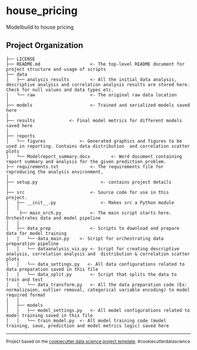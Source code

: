 house_pricing
==============================

Modelbuild to house pricing

Project Organization
------------

    ├── LICENSE
    ├── README.md                	<- The top-level README document for project structure and usage of scripts
    ├── data
    │   ├── analysis_results    	<- All the initial data analysis, descriptive analysis and correlation analysis results are stored here. Check for null values and data types etc. 
    │   └── raw            		   	<- The original raw data location
    │
    ├── models             		   	<- Trained and serialized models saved here
    │
    ├── results				<- Final model metrics for different models saved here
    │
    ├── reports 
    │   └── figures        	   	<- Generated graphics and figures to be used in reporting. Contains data distribution  and correlation scatter plots
    │	└── Modelreport_summary.docx    	<- Word document containing report summary and analysis for the given prediction problem.
    ├── requirements.txt   	    	<- The requirements file for reproducing the analysis environment, 
    │
    ├── setup.py                       	<- contains project details
    │
    ├── src                		   	<- Source code for use in this project.
    │   ├── __init__.py                	<- Makes src a Python module
    │   │
    │	 ├── main_orch.py   		<- The main script starts here. Orchestrates data and model pipeline	
    │   │
    │   ├── data_prep          		<- Scripts to download and prepare data for model training
    │   │   └── data_main.py	<- Script for orchestrating data preparation pipeline
    │   │   └── dataanalysis_vis.py	<- Script for creating descriptive analysis, correlation analysis and  distribution & correlation scatter plots
    │   │   └── data_settings.py   <- All data configurations related to data preparation saved in this file
    │   │   └── data_split.py   	<- Script that splits the data to train and test
    │   │   └── data_transform.py  	<- All the data preparation code (Ex: normalizaion, outlier removal, categorical variable encoding) to model required format
    │   │
    │   ├── models
    │   │   ├── model_settings.py 	<- All model configurations related to model training saved in this file
    │   │   └── train_model.py	<- All model training code (model training, save, prediction and model metrics logic) saved here




--------

<p><small>Project based on the <a target="_blank" href="https://drivendata.github.io/cookiecutter-data-science/">cookiecutter data science project template</a>. #cookiecutterdatascience</small></p>
